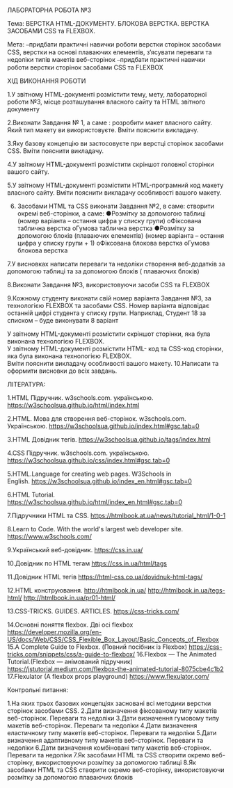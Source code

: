 ЛАБОРАТОРНА РОБОТА №3

Тема: ВЕРСТКА HTML-ДОКУМЕНТУ. БЛОКОВА ВЕРСТКА.  ВЕРСТКА ЗАСОБАМИ CSS та FLEXBOX.
 
Мета: 
⎯придбати практичні навички роботи  верстки сторінок засобами CSS, верстки на основі плаваючих елементів, з’ясувати переваги та недоліки типів макетів веб-сторінок
⎯придбати практичні навички роботи  верстки сторінок засобами CSS та FLEXBOX   

ХІД ВИКОНАННЯ РОБОТИ

1.У звітному HTML-документі розмістити тему, мету, лабораторної роботи №3, місце розташування власного сайту та HTML звітного документу

2.Виконати Завдання № 1, а саме : розробити макет власного сайту. Який тип макету ви використовуєте. Вміти пояснити викладачу. 

3.Яку базову концепцію ви застосовуєте  при верстці сторінок засобами CSS. Вміти пояснити викладачу. 

4.У звітному HTML-документі розмістити скріншот головної сторінки вашого сайту.

5.У звітному HTML-документі розмістити HTML-програмний код макету власного сайту. Вміти пояснити викладачу особливості вашого макету.

6. Засобами HTML та CSS виконати Завдання №2, в саме: створити  окремі веб-сторінки, а саме:
●Розмітку за допомогою таблиці (номер варіанта – остання цифра у списку групи)
oФіксована таблична верстка
oГумова  таблична верстка
●Розмітку за допомогою блоків (плаваючих елементів) (номер варіанта – остання цифра у списку групи + 1)
oФіксована блокова верстка
oГумова  блокова верстка

7.У висновках написати переваги та недоліки створення веб-додатків за допомогою таблиці та за допомогою блоків ( плаваючих блоків)

8.Виконати Завдання №3, використовуючи засоби CSS та FLEXBOX   

9.Кожному студенту виконати свій номер варіанта Завдання №3,  за технологією FLEXBOX та засобами CSS.
Номер варіанта відповідає останній цифрі студента у списку групи. Наприклад, Студент 18 за списком – буде виконувати 8 варіант

У звітному HTML-документі розмістити скріншот сторінки, яка була виконана технологією FLEXBOX.   
У звітному HTML-документі розмістити HTML- код та CSS-код  сторінки, яка була виконана технологією FLEXBOX.   
  Вміти пояснити викладачу особливості вашого макету.
10.Написати та оформити висновки до всіх завдань.

ЛІТЕРАТУРА:

1.HTML Підручник. w3schools.com. українською.  https://w3schoolsua.github.io/html/index.html

2.HTML. Мова для створення веб-сторінок.  w3schools.com. Українською. https://w3schoolsua.github.io/index.html#gsc.tab=0

3.HTML Довідник тегів.  https://w3schoolsua.github.io/tags/index.html

4.CSS Підручник. w3schools.com. українською. https://w3schoolsua.github.io/css/index.html#gsc.tab=0

5.HTML.Language for creating web pages. W3Schools in English. https://w3schoolsua.github.io/index_en.html#gsc.tab=0

6.HTML Tutorial. https://w3schoolsua.github.io/html/index_en.html#gsc.tab=0

7.Підручники HTML та CSS. https://htmlbook.at.ua/news/tutorial_html/1-0-1

8.Learn to Code. With the world's largest web developer site. https://www.w3schools.com/

9.Український веб-довідник. https://css.in.ua/

10.Довідник по HTML тегам  https://css.in.ua/html/tags

11.Довідник HTML тегів   https://html-css.co.ua/dovidnuk-html-tags/

12.HTML конструювання. http://htmlbook.in.ua/
 http://htmlbook.in.ua/tegs-html/
http://htmlbook.in.ua/pr01-html/

13.CSS-TRICKS. GUIDES. ARTICLES.  https://css-tricks.com/

14.Основні поняття flexbox. Дві осі flexbox
https://developer.mozilla.org/en-US/docs/Web/CSS/CSS_Flexible_Box_Layout/Basic_Concepts_of_Flexbox
15.A Complete Guide to Flexbox. (Повний посібник із Flexbox)
https://css-tricks.com/snippets/css/a-guide-to-flexbox/
16.Flexbox — The Animated Tutorial.(Flexbox — анімований підручник)
https://jstutorial.medium.com/flexbox-the-animated-tutorial-8075cbe4c1b2
17.Flexulator (A flexbox props playground)
https://www.flexulator.com/


Контрольні питання:

1.На яких трьох базових концепціях засновані всі методики верстки сторінок засобами CSS.
2.Дати визначення фіксованому  типу макетів веб-сторінок. Переваги та недоліки
3.Дати визначення гумовому типу макетів веб-сторінок. Переваги та недоліки
4.Дати визначення еластичному  типу макетів веб-сторінок. Переваги та недоліки
5.Дати визначення адаптивному типу макетів веб-сторінок. Переваги та недоліки
6.Дати визначення комбіновані типу макетів веб-сторінок. Переваги та недоліки
7.Як засобами HTML та CSS створити окремо веб-сторінку, використовуючи розмітку за допомогою таблиці
8.Як засобами HTML та CSS створити окремо веб-сторінку, використовуючи розмітку за допомогою плаваючих блоків
